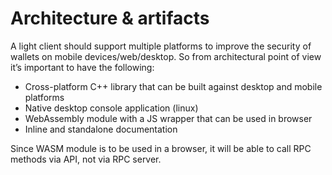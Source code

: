 # Architecture & artifacts

A light client should support multiple platforms to improve the security of wallets on mobile devices/web/desktop. So from architectural point of view it’s important to have the following:

- Cross-platform C++ library that can be built against desktop and mobile platforms
- Native desktop console application (linux)
- WebAssembly module with a JS wrapper that can be used in browser
- Inline and standalone documentation

Since WASM module is to be used in a browser, it will be able to call RPC methods via API, not via RPC server.
